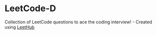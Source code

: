 # LeetCode-D
Collection of LeetCode questions to ace the coding interview! - Created using [LeetHub](https://github.com/QasimWani/LeetHub)
